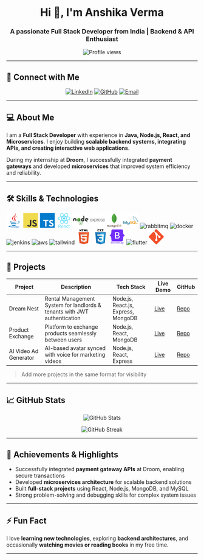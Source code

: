 <h1 align="center">Hi 👋, I'm Anshika Verma</h1>
<h3 align="center">A passionate Full Stack Developer from India | Backend & API Enthusiast</h3>

<p align="center">
  <img src="https://komarev.com/ghpvc/?username=anshika4515&label=Profile%20views&color=0e75b6&style=flat" alt="Profile views"/>
</p>

---

## 🔗 Connect with Me

<p align="center">
  <a href="https://www.linkedin.com/in/yourlinkedin" target="_blank"><img src="https://img.shields.io/badge/LinkedIn-0A66C2?style=for-the-badge&logo=linkedin&logoColor=white" alt="LinkedIn"/></a>
  <a href="https://github.com/anshika4515" target="_blank"><img src="https://img.shields.io/badge/GitHub-181717?style=for-the-badge&logo=github&logoColor=white" alt="GitHub"/></a>
  <a href="mailto:your.email@example.com"><img src="https://img.shields.io/badge/Email-D14836?style=for-the-badge&logo=gmail&logoColor=white" alt="Email"/></a>
</p>

---

## 💻 About Me

I am a **Full Stack Developer** with experience in **Java, Node.js, React, and Microservices**. I enjoy building **scalable backend systems, integrating APIs, and creating interactive web applications**.  

During my internship at **Droom**, I successfully integrated **payment gateways** and developed **microservices** that improved system efficiency and reliability.

---

## 🛠️ Skills & Technologies

<p align="left">
  <img src="https://raw.githubusercontent.com/devicons/devicon/master/icons/java/java-original.svg" alt="java" width="40" height="40"/>
  <img src="https://raw.githubusercontent.com/devicons/devicon/master/icons/javascript/javascript-original.svg" alt="js" width="40" height="40"/>
  <img src="https://raw.githubusercontent.com/devicons/devicon/master/icons/typescript/typescript-original.svg" alt="ts" width="40" height="40"/>
  <img src="https://raw.githubusercontent.com/devicons/devicon/master/icons/react/react-original-wordmark.svg" alt="react" width="40" height="40"/>
  <img src="https://raw.githubusercontent.com/devicons/devicon/master/icons/nodejs/nodejs-original-wordmark.svg" alt="nodejs" width="40" height="40"/>
  <img src="https://raw.githubusercontent.com/devicons/devicon/master/icons/express/express-original-wordmark.svg" alt="express" width="40" height="40"/>
  <img src="https://raw.githubusercontent.com/devicons/devicon/master/icons/mongodb/mongodb-original-wordmark.svg" alt="mongodb" width="40" height="40"/>
  <img src="https://raw.githubusercontent.com/devicons/devicon/master/icons/mysql/mysql-original-wordmark.svg" alt="mysql" width="40" height="40"/>
  <img src="https://www.vectorlogo.zone/logos/rabbitmq/rabbitmq-icon.svg" alt="rabbitmq" width="40" height="40"/>
  <img src="https://www.vectorlogo.zone/logos/docker/docker-icon.svg" alt="docker" width="40" height="40"/>
  <img src="https://www.vectorlogo.zone/logos/jenkins/jenkins-icon.svg" alt="jenkins" width="40" height="40"/>
  <img src="https://www.vectorlogo.zone/logos/amazonwebservices/amazonwebservices-icon.svg" alt="aws" width="40" height="40"/>
  <img src="https://www.vectorlogo.zone/logos/tailwindcss/tailwindcss-icon.svg" alt="tailwind" width="40" height="40"/>
  <img src="https://raw.githubusercontent.com/devicons/devicon/master/icons/html5/html5-original-wordmark.svg" alt="html5" width="40" height="40"/>
  <img src="https://raw.githubusercontent.com/devicons/devicon/master/icons/css3/css3-original-wordmark.svg" alt="css3" width="40" height="40"/>
  <img src="https://raw.githubusercontent.com/devicons/devicon/master/icons/bootstrap/bootstrap-plain-wordmark.svg" alt="bootstrap" width="40" height="40"/>
  <img src="https://www.vectorlogo.zone/logos/flutterio/flutterio-icon.svg" alt="flutter" width="40" height="40"/>
  <img src="https://raw.githubusercontent.com/devicons/devicon/master/icons/git/git-original.svg" alt="git" width="40" height="40"/>
</p>

---

## 🚀 Projects

| Project | Description | Tech Stack | Live Demo | GitHub |
|---------|-------------|------------|-----------|--------|
| Dream Nest | Rental Management System for landlords & tenants with JWT authentication | Node.js, React.js, Express, MongoDB | [Live](#) | [Repo](#) |
| Product Exchange | Platform to exchange products seamlessly between users | Node.js, React, MongoDB | [Live](#) | [Repo](#) |
| AI Video Ad Generator | AI-based avatar synced with voice for marketing videos | Node.js, React, Express | [Live](#) | [Repo](#) |

> Add more projects in the same format for visibility

---

## 📈 GitHub Stats

<p align="center">
  <img src="https://github-readme-stats.vercel.app/api?username=anshika4515&show_icons=true&count_private=true&theme=radical" alt="GitHub Stats" />
</p>

<p align="center">
  <img src="https://github-readme-streak-stats.herokuapp.com/?user=anshika4515&theme=radical" alt="GitHub Streak" />
</p>

---

## 🌟 Achievements & Highlights

- Successfully integrated **payment gateway APIs** at Droom, enabling secure transactions  
- Developed **microservices architecture** for scalable backend solutions  
- Built **full-stack projects** using React, Node.js, MongoDB, and MySQL  
- Strong problem-solving and debugging skills for complex system issues  

---

## ⚡ Fun Fact

I love **learning new technologies**, exploring **backend architectures**, and occasionally **watching movies or reading books** in my free time.

---
